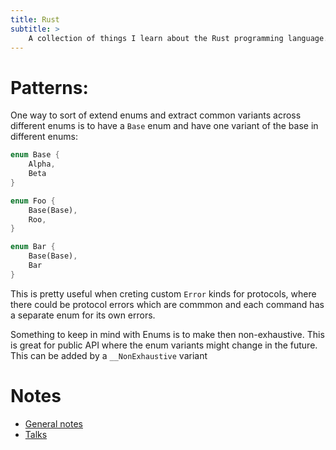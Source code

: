 ```yaml
---
title: Rust
subtitle: >
    A collection of things I learn about the Rust programming language.
---
```


# Patterns:

One way to sort of extend enums and extract common variants across different enums is to have a `Base` enum and have one variant of the base in different enums:

```rust
enum Base {
    Alpha,
    Beta
}

enum Foo {
    Base(Base),
    Roo,
}

enum Bar {
    Base(Base),
    Bar
}
```

This is pretty useful when creting custom `Error` kinds for protocols, where there could be protocol errors which are commmon and each command has a separate enum for its own errors.

Something to keep in mind with Enums is to make then non-exhaustive. This is great for public API where the enum variants might change in the future. This can be added by a `__NonExhaustive` variant

# Notes

- [General notes](rust/general-notes.md)
- [Talks](rust/talks.md)
